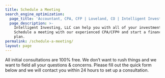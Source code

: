 ```yaml
---
title: Schedule a Meeting
search_engine_optimization:
  page_title: 'Accountant, CPA, CFP | Loveland, CO | Intelligent Investing'
  page_description: >-
    Intelligent Investing, LLC can help you with all of your investment needs.
    Schedule a meeting with our experienced CPA/CFP® and start a financial life
    plan.
permalink: /schedule-a-meeting/
layout: page
---
```



All initial consultations are 100% free.  We don’t want to rush things and we want to field all your questions & concerns.  Please fill out the quick form below and we will contact you within 24 hours to set up a consultation.